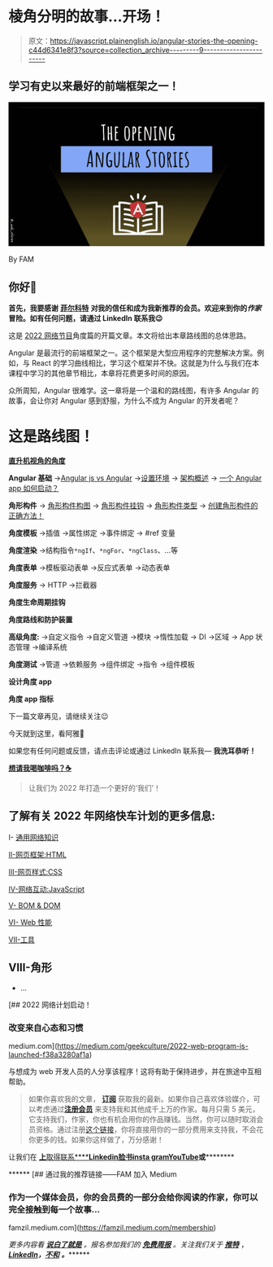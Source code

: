 # 棱角分明的故事…开场！

> 原文：<https://javascript.plainenglish.io/angular-stories-the-opening-c44d6341e8f3?source=collection_archive---------9----------------------->

## 学习有史以来最好的前端框架之一！

![](img/70bd0d4a5a8d3697c29819e0e2d14c92.png)

By FAM

## 你好👋

**首先，我要感谢** [**菲尔科特**](https://medium.com/u/b057f495b12?source=post_page-----c44d6341e8f3--------------------------------) **对我的信任和成为我新推荐的会员。欢迎来到你的*作家*冒险。如有任何问题，请通过 LinkedIn 联系我😉**

这是 [2022 网络节目](https://medium.com/geekculture/2022-web-program-is-launched-f38a3280af1a)角度篇的开篇文章。本文将给出本章路线图的总体思路。

Angular 是最流行的前端框架之一。这个框架是大型应用程序的完整解决方案。例如，与 React 的学习曲线相比，学习这个框架并不快。这就是为什么与我们在本课程中学习的其他章节相比，本章将花费更多时间的原因。

众所周知，Angular 很难学。这一章将是一个温和的路线图，有许多 Angular 的故事，会让你对 Angular 感到舒服，为什么不成为 Angular 的开发者呢？

# 这是路线图！

[**直升机视角的角度**](https://medium.com/geekculture/helicopter-view-of-angular-636d52994b77)

**Angular 基础**
→[Angular js vs Angular](https://medium.com/geekculture/helicopter-view-of-angular-636d52994b77#1ce5)
→[设置环境](https://famzil.medium.com/vv-how-to-set-up-local-angular-environment-4d6e0cec48ed?source=your_stories_page-------------------------------------)
→ [架构概述](https://medium.com/geekculture/angular-architectural-overview-94d41edd32d1?source=your_stories_page-------------------------------------)
→ [一个 Angular app 如何启动？](https://famzil.medium.com/how-does-an-angular-app-start-f7032e5655bb?source=your_stories_page-------------------------------------)

**角形构件**
→ [角形构件构图](https://medium.com/gitconnected/angular-component-composition-eb292aad1f3d?source=your_stories_page-------------------------------------)
→ [角形构件挂钩](https://medium.com/geekculture/angular-component-hooks-6fa0d9279d60?source=your_stories_page-------------------------------------)
→ [角形构件类型](https://medium.com/geekculture/angular-component-types-4b9c57877639?source=your_stories_page-------------------------------------)
→ [创建角形构件的正确方法！](https://medium.com/javascript-in-plain-english/the-right-way-to-create-angular-components-69228c5cc0fd?source=your_stories_page-------------------------------------)

**角度模板**
→插值
→属性绑定
→事件绑定
→ #ref 变量

**角度渲染**
→结构指令`*ngIf`、`*ngFor`、`*ngClass`、…等

**角度表单**
→模板驱动表单
→反应式表单
→动态表单

**角度服务**
→ HTTP
→拦截器

**角度生命周期挂钩**

**角度路线和防护装置**

**高级角度:**
→自定义指令
→自定义管道
→模块
→惰性加载
→ DI
→区域
→ App 状态管理
→编译系统

**角度测试**
→管道
→依赖服务
→组件绑定
→指令
→组件模板

**设计角度 app**

**角度 app 指标**

下一篇文章再见，请继续关注😉

今天就到这里，看阿雅🙋

如果您有任何问题或反馈，请点击评论或通过 LinkedIn 联系我— **我洗耳恭听！**

[**想请我喝咖啡吗？☕️**](https://www.buymeacoffee.com/fatimaamzil)

> 让我们为 2022 年打造一个更好的‘我们’！

## 了解有关 2022 年网络快车计划的更多信息:

I- [通用网络知识](https://medium.com/geekculture/2022-web-program-chapter-n-1-is-done-499fb0707220?source=your_stories_page----------------------------------------)

[II-网页框架:HTML](https://famzil.medium.com/your-html-essentials-69d9b2349355?source=your_stories_page----------------------------------------)

[III-网页样式:CSS](https://medium.com/geekculture/recap-of-the-css-chapter-ae388d51e564?source=your_stories_page----------------------------------------)

[IV-网络互动:JavaScript](https://levelup.gitconnected.com/congrats-to-js-chapter-finishers-e38a3ca1612c)

[V- BOM & DOM](http://8c48)

[VI- Web 性能](/my-web-articles-roadmap-for-2022-20387cab9b07#e71b)

[VII-工具](https://famzil.medium.com/6-essential-frontend-tools-a95995f85eee?source=your_stories_page-------------------------------------)

## VIII-角形

*   …

[](https://medium.com/geekculture/2022-web-program-is-launched-f38a3280af1a) [## 2022 网络计划启动！

### 改变来自心态和习惯

medium.com](https://medium.com/geekculture/2022-web-program-is-launched-f38a3280af1a) 

与想成为 web 开发人员的人分享该程序！这将有助于保持进步，并在旅途中互相帮助。

> 如果你喜欢我的文章， [**订阅**](https://famzil.medium.com/subscribe) 获取我的最新。如果你自己喜欢体验媒介，可以考虑通过[**注册会员**](https://famzil.medium.com/membership) 来支持我和其他成千上万的作家。每月只需 5 美元，它支持我们，作家，你也有机会用你的作品赚钱。当然，你可以随时取消会员资格。通过注册[这个链接](https://famzil.medium.com/membership)，你将直接用你的一部分费用来支持我，不会花你更多的钱。如果你这样做了，万分感谢！

让我们在 [**上**取得联系****](https://medium.com/@famzil/)**[**Linkedin**](https://www.linkedin.com/in/fatima-amzil-9031ba95/)**[**脸书**](https://www.facebook.com/The-Front-End-World)**[**insta gram**](https://www.instagram.com/the_frontend_world/)**[**YouTube**](https://www.youtube.com/channel/UCaxr-f9r6P1u7Y7SKFHi12g)**或**[](https://twitter.com/FatimaAMZIL9)********

******[](https://famzil.medium.com/membership) [## 通过我的推荐链接——FAM 加入 Medium

### 作为一个媒体会员，你的会员费的一部分会给你阅读的作家，你可以完全接触到每一个故事…

famzil.medium.com](https://famzil.medium.com/membership) 

*更多内容看* [***说白了就是***](https://plainenglish.io/) *。报名参加我们的* [***免费周报***](http://newsletter.plainenglish.io/) *。关注我们关于* [***推特***](https://twitter.com/inPlainEngHQ) ，[***LinkedIn***](https://www.linkedin.com/company/inplainenglish/)***，****[***不和***](https://discord.gg/GtDtUAvyhW) ***。**********